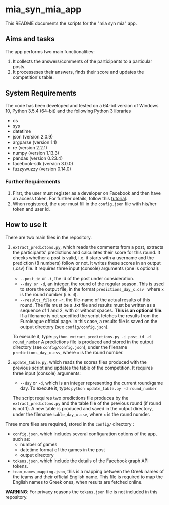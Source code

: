 # mia_syn_mia_app

This README documents the scripts for the "mia syn mia" app.

## Aims and tasks

The app performs two main functionalities:

1.  It collects the answers/comments of the participants to a particular posts.
2.  It processeses their answers, finds their score and updates the competition's table.

## System Requirements

The code has been developed and tested on a 64-bit version of Windows 10, Python 3.5.4 (64-bit) and the following Python 3 libraries

  * os
  * sys
  * datetime
  * json (version 2.0.9)
  * argparse (version 1.1)
  * re (version 2.2.1)
  * numpy (version 1.13.3)
  * pandas (version 0.23.4)
  * facebook-sdk (version 3.0.0)
  * fuzzywuzzy (version 0.14.0)

### Further Requirements

1. First, the user must register as a developer on Facebook and then have an access token. For further details, follow this [tutorial](https://towardsdatascience.com/how-to-use-facebook-graph-api-and-extract-data-using-python-1839e19d6999).
2. When registered, the user must fill in the `config.json` file with his/her token and user id.

## How to use it

There are two main files in the repository.

1. `extract_predictons.py`, which reads the comments from a post, extracts the participants' predictions and calculates their score for this round. It checks whether a post is valid, i.e. it starts with a username and the prediction (8 numbers) follow or not. It writes these scores in an output (.csv) file. It requires three input (console) arguments (one is optional):
    * `--post_id` or `-i`, the id of the post under consideration.
    * `--day or -d`,  an integer, the round of the regular season. This is used to store the output file, in the format `predictions_day_x.csv ` where `x` is the round number (i.e. `d`).
    * `--results_file` or `-r`, the file-name of the actual results of this round. The file must be a .txt file and results must be written as a sequence of 1 and 2, with or without spaces. **This is an optional file**. If a filename is not specified the script fetches the results from the Euroleague official page. In this case, a results file is saved on the output directory (see `config/config.json`).

    To execute it, type: `python extract_predictions.py -i post_id -d round_number`
    A predictions file is produced and stored in the output directory (see `config/config.json`), under the filename `predictions_day_x.csv`, where `x` is the round number. 

2. `update_table.py`, which reads the scores files produced with the previous script and updates the table of the competition. It requires three input (console) arguments:
    * `--day` or `-d`, which is an integer representing the current round/game day.
      To execute it, type: `python update_table.py -d round_number`

    The script requires two predictions file produces by the `extract_predictons.py` and the table file of the previous round (if round is not 1).
    A new table is produced and saved in the output directory, under the filename `table_day_x.csv`, where `x` is the round numder.

Three more files are required, stored in the `config/` directory :

  * `config.json`, which includes several configuration options of the app, such as:
    + number of games
    + datetime format of the games in the post
    + output directory
  * `tokens.json`, which include the details of the Facebook graph API tokens.
  * `team_names_mapping.json`, this is a mapping between the Greek names of the teams and their official English name. This file is required to map the English names to Greek ones, when results are fetched online.

**WARNING**: For privacy reasons the `tokens.json` file is not included in this repository.